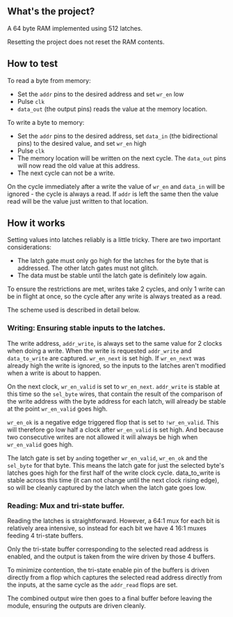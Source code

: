 ## What's the project?

A 64 byte RAM implemented using 512 latches.

Resetting the project does not reset the RAM contents.

## How to test

To read a byte from memory:

* Set the `addr` pins to the desired address and set `wr_en` low
* Pulse `clk`
* `data_out` (the output pins) reads the value at the memory location.

To write a byte to memory:

* Set the `addr` pins to the desired address, set `data_in` (the bidirectional pins) to the desired value, and set `wr_en` high
* Pulse `clk`
* The memory location will be written on the next cycle.  The `data_out` pins will now read the old value at this address.
* The next cycle can not be a write.  

On the cycle immediately after a write the value of `wr_en` and `data_in` will be ignored - the cycle is always a read.  If `addr` is left the same then the value read will be the value just written to that location.

## How it works

Setting values into latches reliably is a little tricky.  There are two important considerations:

* The latch gate must only go high for the latches for the byte that is addressed.  The other latch gates must not glitch.
* The data must be stable until the latch gate is definitely low again.

To ensure the restrictions are met, writes take 2 cycles, and only 1 write can be in flight at once, so the cycle after any write is always treated as a read.

The scheme used is described in detail below.

### Writing: Ensuring stable inputs to the latches.
  
The write address, `addr_write`, is always set to the same value for 2 clocks when doing a write.
When the write is requested `addr_write` and `data_to_write` are captured.  `wr_en_next` is set high.
If `wr_en_next` was already high the write is ignored, so the inputs to the latches aren't 
modified when a write is about to happen.

On the next clock, `wr_en_valid` is set to `wr_en_next`.  `addr_write` is stable at this time so the
`sel_byte` wires, that contain the result of the comparison of the write address with the byte address for each latch, will already be stable at the point `wr_en_valid` goes high.

`wr_en_ok` is a negative edge triggered flop that is set to `!wr_en_valid`.  This will therefore
go low half a clock after `wr_en_valid` is set high.  And because two consecutive writes are not
allowed it will always be high when `wr_en_valid` goes high.

The latch gate is set by `and`ing together `wr_en_valid`, `wr_en_ok` and the `sel_byte` for that byte.
This means the latch gate for just the selected byte's latches goes high for the first half of
the write clock cycle.  data_to_write is stable across this time (it can not change until the
next clock rising edge), so will be cleanly captured by the latch when the latch gate goes low.

### Reading: Mux and tri-state buffer.

Reading the latches is straightforward.  However, a 64:1 mux for each bit is relatively area 
intensive, so instead for each bit we have 4 16:1 muxes feeding 4 tri-state buffers.

Only the tri-state buffer corresponding to the selected read address is enabled, and the output is
taken from the wire driven by those 4 buffers.

To minimize contention, the tri-state enable pin of the buffers is driven directly from a flop which
captures the selected read address directly from the inputs, at the same cycle as the `addr_read` flops are set.

The combined output wire then goes to a final buffer before leaving the module, ensuring the outputs are driven cleanly.